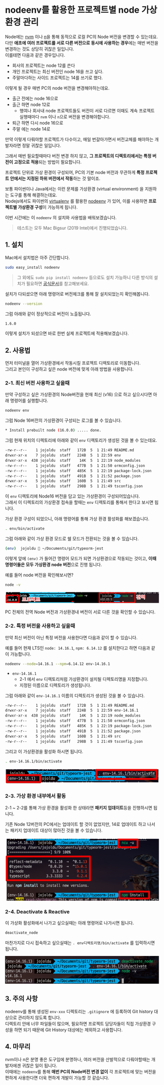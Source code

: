 # nodeenv를 활용한 프로젝트별 node 가상 환경 관리

Node에는 [nvm](https://github.com/nvm-sh/nvm) 이나 [n](https://github.com/tj/n)을 통해 동적으로 로컬 PC의 Node 버전을 변경할 수 있는데요.  
다만 **애초에 여러 프로젝트를 서로 다른 버전으로 동시에 사용하는 경우**에는 매번 버전을 변경하는 것도 상당히 귀찮은 일입니다.  
이를테면 다음과 같은 경우입니다.

* 회사의 프로젝트는 node 12를 쓴다 
* 개인 프로젝트는 최신 버전인 node 16을 쓰고 싶다.
* 주말마다하는 사이드 프로젝트는 14를 쓰기로 했다.

이렇게 될 경우 매번 PC의 node 버전을 변경해야하는데요.

* 출근 전에는 node 16으로
* 출근 하면 node 12로
  * 행여나 회사내 node 프로젝트들도 버전이 서로 다르면 이때도 계속 프로젝트 실행때마다 `nvm` 이나 `n`으로 버전을 변경해야합니다. 
* 퇴근 하면 다시 node 16으로 
* 주말 에는 node 14로

만약 이렇게 다뤄야할 프로젝트가 다수이고, 매일 번갈아가면서 버전교체를 해야하는 개발자라면 정말 귀찮은 일입니다.  
  
그래서 매번 필요할때마다 버전 변경 하지 않고, **그 프로젝트의 디렉토리에서는 특정 버전이 고정으로 적용**되는 방법이 필요합니다.  
  
프로젝트 단위로 가상 환경이 구성되어, PC의 기본 node 버전과 무관하게 **특정 프로젝트 안에서는 지정된 하위 버전에서 작동**하는 것 말이죠.  
  
보통 파이썬이나 Java에서는 이런 문제를 가상환경 (virtual environment) 을 지원하는 도구를 통해 해결하는데요.  
Nodejs에서도 파이썬의 [virtualenv](https://github.com/pypa/virtualenv) 를 활용한 [nodeenv](https://github.com/ekalinin/nodeenv) 가 있어, 이를 사용하면 **프로젝트별 가상환경 구성**이 가능하게 됩니다.  
  
이번 시간에는 이 `nodeenv` 의 설치와 사용법을 배워보겠습니다.

> 테스트는 모두 Mac Bigsur (2019 Intel)에서 진행되었습니다.

## 1. 설치

Mac에서 설치법은 아주 간단합니다.

```bash
sudo easy_install nodeenv
```

> 그 외에도 `sudo pip install nodeenv` 등으로도 설치 가능하니 다른 방식의 설치가 필요하면 [공식문서](https://github.com/ekalinin/nodeenv#install)를 참고해보세요.

설치가 다되셨으면 아래 명령어로 버전체크를 통해 잘 설치되었는지 확인해봅니다.

```bash
nodeenv --version
```

그럼 아래와 같이 정상적으로 버전이 노출됩니다.

```bash
1.6.0
```

이렇게 설치가 되셨으면 바로 한번 실제 프로젝트에 적용해보겠습니다.

## 2. 사용법

먼저 터미널을 열어 가상환경에서 작동시킬 프로젝트 디렉토리로 이동합니다.  
그리고 본인이 구성하고 싶은 node 버전에 맞게 아래 방법을 사용합니다.
  
### 2-1. 최신 버전 사용하고 싶을때

만약 구성하고 싶은 가상환경의 Node버전을 현재 최신 (v16) 으로 하고 싶으시다면 아래 명령어를 실행합니다.

```bash
nodeenv env
```

그럼 Node 16버전의 가상환경이 구성되는 로그를 볼 수 있습니다.

```bash
* Install prebuilt node (16.0.0) ..... done.
```

그럼 현재 위치의 디렉토리에 아래와 같이 `env` 디렉토리가 생성된 것을 볼 수 있는데요.

```bash
-rw-r--r--    1 jojoldu  staff   172B  5  1 21:49 README.md
drwxr-xr-x    7 jojoldu  staff   224B  5  1 22:59 env
drwxr-xr-x  438 jojoldu  staff    14K  5  1 22:19 node_modules
-rw-r--r--    1 jojoldu  staff   477B  5  1 21:50 ormconfig.json
-rw-r--r--    1 jojoldu  staff   485K  5  1 22:19 package-lock.json
-rw-r--r--    1 jojoldu  staff   491B  5  1 21:52 package.json
drwxr-xr-x    5 jojoldu  staff   160B  5  1 21:49 src
-rw-r--r--    1 jojoldu  staff   298B  5  1 21:49 tsconfig.json
```

이 `env` 디렉토리에 Node16 버전을 담고 있는 가상환경이 구성되어있습니다.  
그래서 이 디렉토리의 가상환경 접속을 할때는 `env` 디렉토리를 통해서 한다고 보시면 됩니다.  
  
가상 환경 구성이 되었으니, 아래 명령어를 통해 가상 환경 활성화를 해보겠습니다.

```bash
. env/bin/activate
```

그럼 아래와 같이 가상 환경 모드로 쉘 모드가 전환되는 것을 볼 수 있습니다.

```bash
(env)  jojoldu  ~/Documents/git/typeorm-jest
```

이렇게 앞에 `(env)` 가 들어간 명령어 모드가 되면 가상환경으로 작동되는 것이고, **이때 명령어들은 모두 가상환경 node 버전**으로 진행 됩니다.  
  
예를 들어 node 버전을 확인해보시면?

```bash
node -v
```

![version-16](./images/version-16.png)

PC 전체의 전역 Node 버전과 가상환경내 버전이 서로 다른 것을 확인할 수 있습니다.

### 2-2. 특정 버전을 사용하고 싶을때

만약 최신 버전이 아닌 특정 버전을 사용한다면 다음과 같이 할 수 있습니다.  
  
예를 들어 현재 LTS인 `node: 14.16.1`, `npm: 6.14.12` 를 설치한다고 하면 다음과 같이 가능합니다.

```bash
nodeenv --node=14.16.1 --npm=6.14.12 env-14.16.1
```

* `env-14.16.1`
  * 2-1 에서 `env` 디렉토리처럼 가상환경이 설치될 디렉토리명을 지정합니다.
  * 지정된 이름으로 디렉토리가 생성됩니다.

그럼 아래와 같이 `env-14.16.1` 이름의 디렉토리가 생성된 것을 볼 수 있습니다.

```bash
-rw-r--r--    1 jojoldu  staff   172B  5  1 21:49 README.md
drwxr-xr-x    7 jojoldu  staff   224B  5  1 22:59 env-14.16.1
drwxr-xr-x  438 jojoldu  staff    14K  5  1 22:19 node_modules
-rw-r--r--    1 jojoldu  staff   477B  5  1 21:50 ormconfig.json
-rw-r--r--    1 jojoldu  staff   485K  5  1 22:19 package-lock.json
-rw-r--r--    1 jojoldu  staff   491B  5  1 21:52 package.json
drwxr-xr-x    5 jojoldu  staff   160B  5  1 21:49 src
-rw-r--r--    1 jojoldu  staff   298B  5  1 21:49 tsconfig.json
```

그리고 이 가상환경을 활성화 하시면 됩니다.

```bash
. env-14.16.1/bin/activate
```

![version-14](./images/version-14.png)

### 2-3. 가상 환경 내부에서 활동

2-1 ~ 2-2를 통해 가상 환경을 활성화 한 상태라면 **패키지 업데이트**등을 진행하시면 됩니다.  
  
기존 Node 12버전의 PC에서는 업데이트 할 것이 없었지만, 14로 업데이트 하고 나서는 패키지 업데이트 대상이 많아진 것을 볼 수 있습니다.

![update](./images/update.png)

### 2-4. Deactivate & Reactive

이 가상화 활성화에서 나가고 싶으실때는 아래 명령어로 나가시면 됩니다.

```bash
deactivate_node
```

마찬가지로 다시 접속하고 싶으실때는 `. env디렉토리명/bin/activate` 를 입력하시면 됩니다.

![reactivate](./images/reactivate.png)

## 3. 주의 사항

nodeenv를 통해 생성된 `env-xxx` 디렉토리는 `.gitignore` 에 등록하여 Git history 대상으로 관리하지 않도록 합니다.  
디렉토리 안에 너무 파일들이 많으며, 필요하면 프로젝트 담당자들이 직접 가상환경 구성을 하면 되기 때문에 Git History 대상에는 제외하고 사용합니다.

## 4. 마무리

nvm이나 n은 분명 좋은 도구임에 분명하나, 여러 버전을 산발적으로 다뤄야할때는 개발자에겐 귀찮은 일이 됩니다.  
이때에는 `nodeenv`를 통해 **매번 PC의 Node버전 변경 없이** 각 프로젝트에 맞는 버전을 편하게 사용한다면 더욱 편하게 개발이 가능할 것 같습니다.
